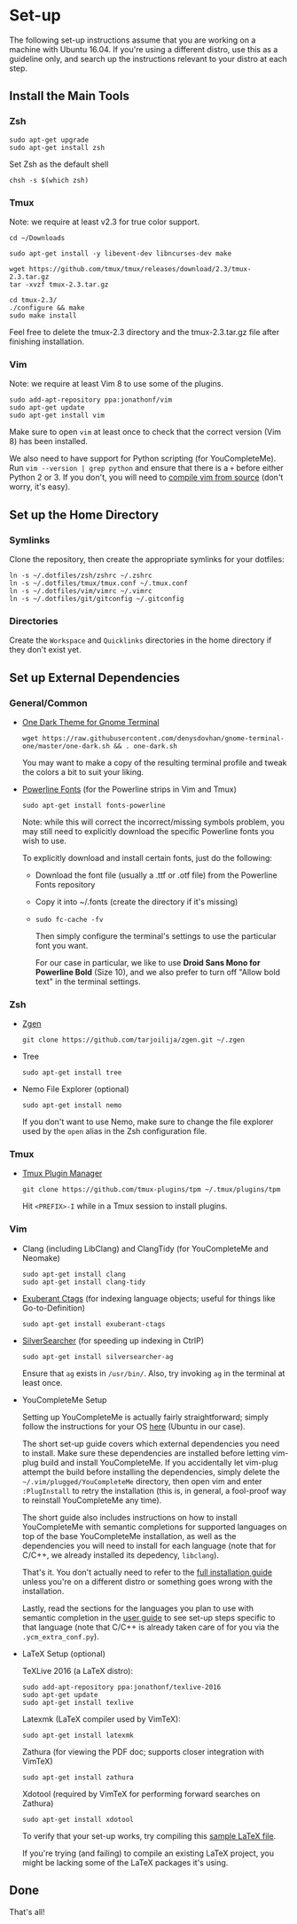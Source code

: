 # Set-up

The following set-up instructions assume that you are working on a machine with Ubuntu 16.04. If you're using a different distro, use this as a guideline only, and search up the instructions relevant to your distro at each step.

## Install the Main Tools

### Zsh

```
sudo apt-get upgrade
sudo apt-get install zsh
```

Set Zsh as the default shell

```
chsh -s $(which zsh)
```

### Tmux

Note: we require at least v2.3 for true color support.

```
cd ~/Downloads

sudo apt-get install -y libevent-dev libncurses-dev make

wget https://github.com/tmux/tmux/releases/download/2.3/tmux-2.3.tar.gz
tar -xvzf tmux-2.3.tar.gz

cd tmux-2.3/
./configure && make
sudo make install
```

Feel free to delete the tmux-2.3 directory and the tmux-2.3.tar.gz file after finishing installation.

### Vim

Note: we require at least Vim 8 to use some of the plugins.

```
sudo add-apt-repository ppa:jonathonf/vim
sudo apt-get update
sudo apt-get install vim
```

Make sure to open `vim` at least once to check that the correct version (Vim 8) has been installed.

We also need to have support for Python scripting (for YouCompleteMe). Run `vim --version | grep python` and ensure that there is a `+` before either Python 2 or 3. If you don't, you will need to [compile vim from source](https://github.com/Valloric/YouCompleteMe/wiki/Building-Vim-from-source) (don't worry, it's easy).

## Set up the Home Directory

### Symlinks

Clone the repository, then create the appropriate symlinks for your dotfiles:

```
ln -s ~/.dotfiles/zsh/zshrc ~/.zshrc
ln -s ~/.dotfiles/tmux/tmux.conf ~/.tmux.conf
ln -s ~/.dotfiles/vim/vimrc ~/.vimrc
ln -s ~/.dotfiles/git/gitconfig ~/.gitconfig
```

### Directories

Create the `Workspace` and `Quicklinks` directories in the home directory if they don't exist yet.

## Set up External Dependencies

### General/Common

* [One Dark Theme for Gnome Terminal](https://github.com/denysdovhan/one-gnome-terminal)

    ```
    wget https://raw.githubusercontent.com/denysdovhan/gnome-terminal-one/master/one-dark.sh && . one-dark.sh
    ```

    You may want to make a copy of the resulting terminal profile and tweak the colors a bit to suit your liking.

* [Powerline Fonts](https://github.com/powerline/fonts) (for the Powerline strips in Vim and Tmux)

    ```
    sudo apt-get install fonts-powerline
    ```

    Note: while this will correct the incorrect/missing symbols problem, you may still need to explicitly download the specific Powerline fonts you wish to use.

    To explicitly download and install certain fonts, just do the following:

   * Download the font file (usually a .ttf or .otf file) from the Powerline Fonts repository
   * Copy it into ~/.fonts (create the directory if it's missing)
   * `sudo fc-cache -fv`

       [//]: # "How to install fonts on Linux: https://www.blackmoreops.com/2014/07/31/install-fonts-on-linux/"

       Then simply configure the terminal's settings to use the particular font you want.

       For our case in particular, we like to use **Droid Sans Mono for Powerline Bold** (Size 10), and we also prefer to turn off "Allow bold text" in the terminal settings.

### Zsh

* [Zgen](https://github.com/tarjoilija/zgen)

    ```
    git clone https://github.com/tarjoilija/zgen.git ~/.zgen
    ```

* Tree

    ```
    sudo apt-get install tree
    ```

* Nemo File Explorer (optional)

    ```
    sudo apt-get install nemo
    ```

    If you don't want to use Nemo, make sure to change the file explorer used by the `open` alias in the Zsh configuration file.

### Tmux

* [Tmux Plugin Manager](https://github.com/tmux-plugins/tpm)
    ```
    git clone https://github.com/tmux-plugins/tpm ~/.tmux/plugins/tpm
    ```

    Hit `<PREFIX>-I` while in a Tmux session to install plugins.

### Vim

* Clang (including LibClang) and ClangTidy (for YouCompleteMe and Neomake)

    ```
    sudo apt-get install clang
    sudo apt-get install clang-tidy
    ```

* [Exuberant Ctags](https://github.com/jakedouglas/exuberant-ctags) (for indexing language objects; useful for things like Go-to-Definition)

    ```
    sudo apt-get install exuberant-ctags
    ```

* [SilverSearcher](https://github.com/ggreer/the_silver_searcher) (for speeding up indexing in CtrlP)

    ```
    sudo apt-get install silversearcher-ag
    ```

    Ensure that `ag` exists in `/usr/bin/`. Also, try invoking `ag` in the terminal at least once.


* YouCompleteMe Setup

    Setting up YouCompleteMe is actually fairly straightforward; simply follow the instructions for your OS [here](https://github.com/Valloric/YouCompleteMe#ubuntu-linux-x64) (Ubuntu in our case).

    The short set-up guide covers which external dependencies you need to install. Make sure these dependencies are installed before letting vim-plug build and install YouCompleteMe. If you accidentally let vim-plug attempt the build before installing the dependencies, simply delete the `~/.vim/plugged/YouCompleteMe` directory, then open vim and enter `:PlugInstall` to retry the installation (this is, in general, a fool-proof way to reinstall YouCompleteMe any time).

    The short guide also includes instructions on how to install YouCompleteMe with semantic completions for supported languages on top of the base YouCompleteMe installation, as well as the dependencies you will need to install for each language (note that for C/C++, we already installed its depedency, `libclang`).

    That's it. You don't actually need to refer to the [full installation guide](https://github.com/Valloric/YouCompleteMe#full-installation-guide) unless you're on a different distro or something goes wrong with the installation.

    Lastly, read the sections for the languages you plan to use with semantic completion in the [user guide](https://github.com/Valloric/YouCompleteMe#user-guide) to see set-up steps specific to that language (note that C/C++ is already taken care of for you via the `.ycm_extra_conf.py`).

* LaTeX Setup (optional)

    [//]: # "Getting Started with LaTeX on Linux (the basics): https://stackoverflow.com/questions/1017055/get-started-with-latex-on-linux"

    [//]: # "Compile LaTeX doc manually on Linux: https://tex.stackexchange.com/questions/16884/compiling-a-latex-document-manually"

    TeXLive 2016 (a LaTeX distro):
    ```
    sudo add-apt-repository ppa:jonathonf/texlive-2016
    sudo apt-get update
    sudo apt-get install texlive
    ```

    Latexmk (LaTeX compiler used by VimTeX):
    ```
    sudo apt-get install latexmk
    ```

    Zathura (for viewing the PDF doc; supports closer integration with VimTeX)
    ```
    sudo apt-get install zathura
    ```

    Xdotool (required by VimTeX for performing forward searches on Zathura)
    ```
    sudo apt-get install xdotool
    ```

    To verify that your set-up works, try compiling this [sample LaTeX file](http://www.maths.tcd.ie/~dwilkins/LaTeXPrimer/TypicalInput.html).

    If you're trying (and failing) to compile an existing LaTeX project, you might be lacking some of the LaTeX packages it's using.

## Done

That's all!
